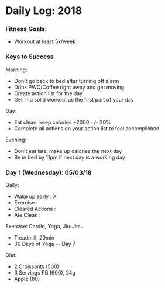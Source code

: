 # Daily Log: 2018

### Fitness Goals:
* Workout at least 5x/week

### Keys to Success
Morning:
* Don't go back to bed after turning off alarm
* Drink PWO/Coffee right away and get moving
* Create action list for the day
* Get in a solid workout as the first part of your day

Day:
* Eat clean, keep calories ~2000 +/- 20%
* Complete all actions on your action list to feel accomplished

Evening:
* Don't eat late, make up calories the next day
* Be in bed by 11pm if next day is a working day

### Day 1 (Wednesday): 05/03/18
Daily:
* Wake up early   : X
* Exercise        :
* Cleared Actions :
* Ate Clean       :

Exercise: Cardio, Yoga, Jiu-Jitsu
* Treadmill, 20min
* 30 Days of Yoga -- Day 7

Diet:
* 2 Croissants (500)
* 3 Servings PB (600), 24g
* Apple (80)
